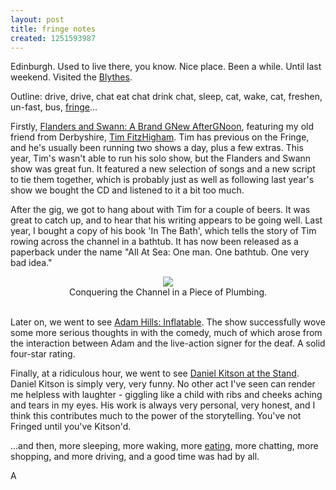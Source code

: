 ```yaml
---
layout: post
title: fringe notes
created: 1251593987
---
```

Edinburgh. Used to live there, you know. Nice place. Been a while. Until last weekend. Visited the [Blythes](http://www.theblythes.org/). 

Outline: drive, drive, chat eat chat drink chat, sleep, cat, wake, cat, freshen, un-fast, bus, [fringe](http://www.edfringe.com/)...
<!--break-->
Firstly, [Flanders and Swann: A Brand GNew AfterGNoon](http://www.edfringe.com/ticketing/detail.php?id=15081), featuring my old friend from Derbyshire, [Tim FitzHigham](http://www.fitzhigham.co.uk/). Tim has previous on the Fringe, and he's usually been running two shows a day, plus a few extras. This year, Tim's wasn't able to run his solo show, but the Flanders and Swann show was great fun. It featured a new selection of songs and a new script to tie them together, which is probably just as well as following last year's show we bought the CD and listened to it a bit too much. 

After the gig, we got to hang about with Tim for a couple of beers.  It was great to catch up, and to hear that his writing appears to be going well.  Last year, I bought a copy of his book 'In The Bath', which tells the story of Tim rowing across the channel in a bathtub. It has now been released as a paperback under the name "All At Sea: One man. One bathtub. One very bad idea."

<div style="text-align: center;">
<a href="http://www.amazon.co.uk/gp/product/1848090269?ie=UTF8&tag=anjacksonnet-21&linkCode=as2&camp=1634&creative=19450&creativeASIN=1848090269"><img border="0" src="http://ecx.images-amazon.com/images/I/51msp-AXpfL._SL160_.jpg"/></a><img src="http://www.assoc-amazon.co.uk/e/ir?t=anjacksonnet-21&l=as2&o=2&a=1848090269" width="1" height="1" border="0" alt="" style="border:none !important; margin:0px !important;" />
<br/>
Conquering the Channel in a Piece of Plumbing.
<br/>
<br/>
</div>

Later on, we went to see [Adam Hills: Inflatable](http://www.edfringe.com/ticketing/detail.php?id=14758). The show successfully wove some more serious thoughts in with the comedy, much of which arose from the interaction between Adam and the live-action signer for the deaf. A solid four-star rating.

Finally, at a ridiculous hour, we went to see [Daniel Kitson at the Stand](http://www.edfringe.com/ticketing/detail.php?id=14351). Daniel
 Kitson is simply very, very funny.  No other act I've seen can render me helpless with laughter - giggling like a child with ribs and cheeks aching and tears in my eyes. His work is always very personal, very honest, and I think this contributes much to the power of the storytelling. You've not Fringed until you've Kitson'd.

...and then, more sleeping, more waking, more [eating](http://www.fruitmarket.co.uk/cafe/), more chatting, more shopping, and more driving, and a good time was had by all.

A
